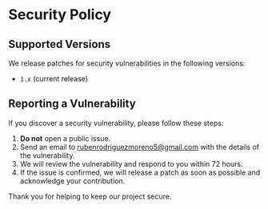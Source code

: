 # Security Policy

## Supported Versions

We release patches for security vulnerabilities in the following versions:
- `1.x` (current release)

## Reporting a Vulnerability

If you discover a security vulnerability, please follow these steps:
1. **Do not** open a public issue.
2. Send an email to [rubenrodriguezmoreno5@gmail.com](mailto:your.email@example.com) with the details of the vulnerability.
3. We will review the vulnerability and respond to you within 72 hours.
4. If the issue is confirmed, we will release a patch as soon as possible and acknowledge your contribution.

Thank you for helping to keep our project secure.
